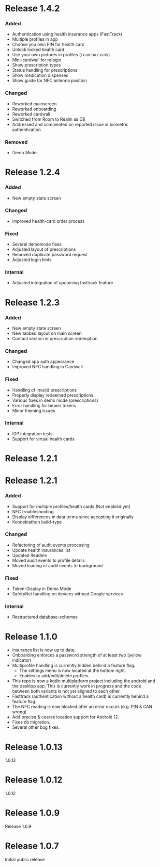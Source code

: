 # Release 1.4.2
### Added
- Authentication using health insurance apps (FastTrack)
- Multiple profiles in app
- Choose you own PIN for health card
- Unlock locked health card
- Use your own pictures in profiles (i can haz cats)
- Mini-cardwall for relogin
- Show prescription types
- Status handling for prescriptions
- Show medication dispenses
- Show guide for NFC antenna position

### Changed
- Reworked mainscreen
- Reworked onboarding
- Reworked cardwall
- Switched from Room to Realm as DB
- Addressed and commented on reported issue in biometric authentication

### Removed
- Demo Mode


# Release 1.2.4
### Added

- New empty state screen

### Changed

- Improved health-card order process

### Fixed

- Several demomode fixes
- Adjusted layout of prescriptions
- Removed duplicate password request
- Adjusted login hints

### Internal

- Adjusted   integration of upcoming fasttrack feature

# Release 1.2.3
### Added

- New empty state screen
- New tabbed layout on main screen
- Contact section in prescription redemption

### Changed

- Changed app auth appearance
- Improved NFC handling in Cardwall

### Fixed

- Handling of invalid prescriptions
- Properly display redeemed prescriptions
- Various fixes in demo mode (prescriptions)
- Error handling for bearer tokens
- Minor theming issues
    
### Internal

- IDP integration tests
- Support for virtual health cards


# Release 1.2.1
# Release 1.2.1

### Added

- Support for multiple profiles/health cards (Not enabled yet)
- NFC troubleshooting
- Display differences in data terms since accepting it originally
- Konnektathon build-type

### Changed

- Refactoring of audit events processing
- Update health insurances list
- Updated Readme
- Moved audit events to profile details
- Moved loading of audit events to background 

### Fixed

- Token-Display in Demo Mode
- SafetyNet handling on devices without Google services

### Internal

- Restructured database-schemes

# Release 1.1.0
- Insurance list is now up to date.
- Onboarding enforces a password strength of at least two (yellow indicator)
- Multiprofile handling is currently hidden behind a feature flag.
  - The settings menu is now located at the bottom right.
  - Enables to add/edit/delete profiles.
- This repo is now a kotlin multiplatform project including the android and the desktop app. This is currently work in progress and the code between both variants is not yet aligned to each other.
- Fasttrack (authentication without a health card) is currently behind a feature flag.
- The NFC reading is now blocked after an error occurs (e.g. PIN & CAN wrong).
- Add precise & coarse location support for Android 12.
- Fixes db migration.
- Several other bug fixes.

# Release 1.0.13
1.0.13

# Release 1.0.12
1.0.12

# Release 1.0.9
Release 1.0.9

# Release 1.0.7
Initial public release


